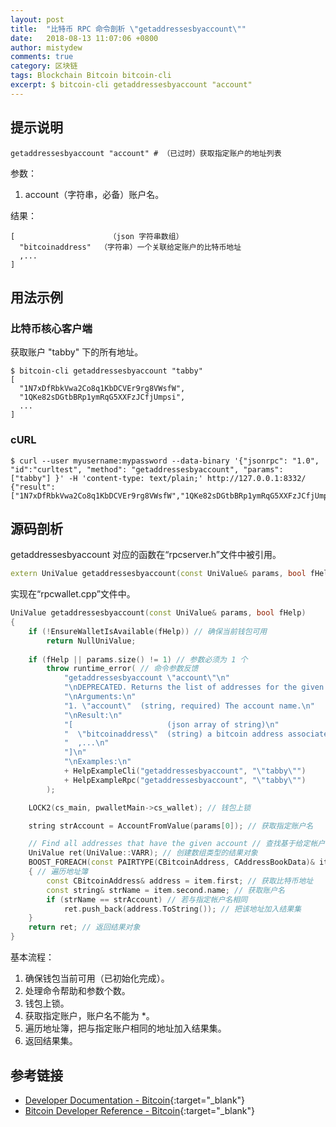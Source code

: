 ```yaml
---
layout: post
title:  "比特币 RPC 命令剖析 \"getaddressesbyaccount\""
date:   2018-08-13 11:07:06 +0800
author: mistydew
comments: true
category: 区块链
tags: Blockchain Bitcoin bitcoin-cli
excerpt: $ bitcoin-cli getaddressesbyaccount "account"
---
```

## 提示说明

```shell
getaddressesbyaccount "account" # （已过时）获取指定账户的地址列表
```

参数：
1. account（字符串，必备）账户名。

结果：
```shell
[                     （json 字符串数组）
  "bitcoinaddress"  （字符串）一个关联给定账户的比特币地址
  ,...
]
```

## 用法示例

### 比特币核心客户端

获取账户 "tabby" 下的所有地址。

```shell
$ bitcoin-cli getaddressesbyaccount "tabby"
[
  "1N7xDfRbkVwa2Co8q1KbDCVEr9rg8VWsfW", 
  "1QKe82sDGtbBRp1ymRqG5XXFzJCfjUmpsi",
  ...
]
```

### cURL

```shell
$ curl --user myusername:mypassword --data-binary '{"jsonrpc": "1.0", "id":"curltest", "method": "getaddressesbyaccount", "params": ["tabby"] }' -H 'content-type: text/plain;' http://127.0.0.1:8332/
{"result":["1N7xDfRbkVwa2Co8q1KbDCVEr9rg8VWsfW","1QKe82sDGtbBRp1ymRqG5XXFzJCfjUmpsi"],"error":null,"id":"curltest"}
```

## 源码剖析
getaddressesbyaccount 对应的函数在“rpcserver.h”文件中被引用。

```cpp
extern UniValue getaddressesbyaccount(const UniValue& params, bool fHelp); // 获取账户下的所有地址
```

实现在“rpcwallet.cpp”文件中。

```cpp
UniValue getaddressesbyaccount(const UniValue& params, bool fHelp)
{
    if (!EnsureWalletIsAvailable(fHelp)) // 确保当前钱包可用
        return NullUniValue;
    
    if (fHelp || params.size() != 1) // 参数必须为 1 个
        throw runtime_error( // 命令参数反馈
            "getaddressesbyaccount \"account\"\n"
            "\nDEPRECATED. Returns the list of addresses for the given account.\n"
            "\nArguments:\n"
            "1. \"account\"  (string, required) The account name.\n"
            "\nResult:\n"
            "[                     (json array of string)\n"
            "  \"bitcoinaddress\"  (string) a bitcoin address associated with the given account\n"
            "  ,...\n"
            "]\n"
            "\nExamples:\n"
            + HelpExampleCli("getaddressesbyaccount", "\"tabby\"")
            + HelpExampleRpc("getaddressesbyaccount", "\"tabby\"")
        );

    LOCK2(cs_main, pwalletMain->cs_wallet); // 钱包上锁

    string strAccount = AccountFromValue(params[0]); // 获取指定账户名

    // Find all addresses that have the given account // 查找基于给定帐户名的所有地址
    UniValue ret(UniValue::VARR); // 创建数组类型的结果对象
    BOOST_FOREACH(const PAIRTYPE(CBitcoinAddress, CAddressBookData)& item, pwalletMain->mapAddressBook)
    { // 遍历地址簿
        const CBitcoinAddress& address = item.first; // 获取比特币地址
        const string& strName = item.second.name; // 获取账户名
        if (strName == strAccount) // 若与指定帐户名相同
            ret.push_back(address.ToString()); // 把该地址加入结果集
    }
    return ret; // 返回结果对象
}
```

基本流程：
1. 确保钱包当前可用（已初始化完成）。
2. 处理命令帮助和参数个数。
3. 钱包上锁。
4. 获取指定账户，账户名不能为 *。
5. 遍历地址簿，把与指定账户相同的地址加入结果集。
6. 返回结果集。

## 参考链接

* [Developer Documentation - Bitcoin](https://bitcoin.org/en/developer-documentation){:target="_blank"}
* [Bitcoin Developer Reference - Bitcoin](https://bitcoin.org/en/developer-reference#getaddressesbyaccount){:target="_blank"}
